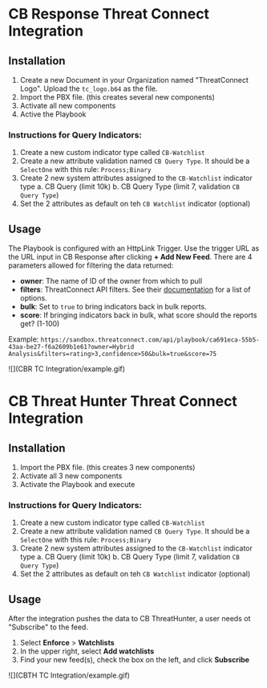 # CB Response Threat Connect Integration

## Installation 

  1. Create a new Document in your Organization named "ThreatConnect Logo". Upload the `tc_logo.b64` as the file.
  2. Import the PBX file. (this creates several new components)
  3. Activate all new components
  7. Active the Playbook


### Instructions for Query Indicators:

  1. Create a new custom indicator type called `CB-Watchlist`
  2. Create a new attribute validation named `CB Query Type`. It should be a `SelectOne` with this rule: `Process;Binary`
  3. Create 2 new system attributes assigned to the `CB-Watchlist` indicator type
  	a. CB Query (limit 10k)
  	b. CB Query Type (limit 7, validation `CB Query Type`)
  4. Set the 2 attributes as default on teh `CB Watchlist` indicator (optional)

## Usage

The Playbook is configured with an HttpLink Trigger. Use the trigger URL as the URL input in CB Response after clicking **+ Add New Feed**. There are 4 parameters allowed for filtering the data returned:

 - **owner**: The name of ID of the owner from which to pull
 - **filters**: ThreatConnect API filters. See their [documentation](https://docs.threatconnect.com/en/latest/rest_api/indicators/indicators.html#filtering-indicators) for a list of options.
 - **bulk**: Set to `true` to bring indicators back in bulk reports.
 - **score**: If bringing indicators back in bulk, what score should the reports get? (1-100)

 Example: `https://sandbox.threatconnect.com/api/playbook/ca691eca-55b5-43aa-be27-f6a2609b1e61?owner=Hybrid Analysis&filters=rating>3,confidence>50&bulk=true&score=75`
 
![](CBR TC Integration/example.gif)

# CB Threat Hunter Threat Connect Integration

## Installation

  1. Import the PBX file. (this creates 3 new components)
  2. Activate all 3 new components
  3. Activate the Playbook and execute


### Instructions for Query Indicators:

  1. Create a new custom indicator type called `CB-Watchlist`
  2. Create a new attribute validation named `CB Query Type`. It should be a `SelectOne` with this rule: `Process;Binary`
  3. Create 2 new system attributes assigned to the `CB-Watchlist` indicator type
  	a. CB Query (limit 10k)
  	b. CB Query Type (limit 7, validation `CB Query Type`)
  4. Set the 2 attributes as default on teh `CB Watchlist` indicator (optional)

## Usage

After the integration pushes the data to CB ThreatHunter, a user needs ot "Subscribe" to the feed.

 1. Select **Enforce** > **Watchlists**
 2. In the upper right, select **Add watchlists**
 3. Find your new feed(s), check the box on the left, and click **Subscribe**

![](CBTH TC Integration/example.gif)
